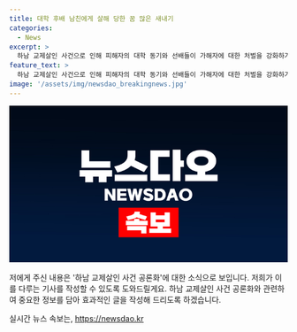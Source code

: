```yaml
---
title: 대학 후배 남친에게 살해 당한 꿈 많은 새내기
categories:
  - News
excerpt: >
  하남 교제살인 사건으로 인해 피해자의 대학 동기와 선배들이 가해자에 대한 처벌을 강화하기 위해 계정을 만들어 2만5000건의 탄원서를 모았다. 피해자는 20대로 젊었고, 가해자의 범행으로 인해 꿈과 삶이 무너졌다. 피해자와의 3주간 교제 동안 가해자의 노골적인 성관계 요구 발언이 드러나 논란이 되었으며, 가해자는 첫 재판을 앞두고 있다. 피해자의 대학 동기와 선배들은 이 사건을 알리기 위해 노력하고, 사건에 대한 공론화 계정을 통해 화제가 되고 있다.
feature_text: >
  하남 교제살인 사건으로 인해 피해자의 대학 동기와 선배들이 가해자에 대한 처벌을 강화하기 위해 계정을 만들어 2만5000건의 탄원서를 모았다. 피해자는 20대로 젊었고, 가해자의 범행으로 인해 꿈과 삶이 무너졌다. 피해자와의 3주간 교제 동안 가해자의 노골적인 성관계 요구 발언이 드러나 논란이 되었으며, 가해자는 첫 재판을 앞두고 있다. 피해자의 대학 동기와 선배들은 이 사건을 알리기 위해 노력하고, 사건에 대한 공론화 계정을 통해 화제가 되고 있다.
image: '/assets/img/newsdao_breakingnews.jpg'
---
```


<p><img src="/assets/img/newsdao_breakingnews.jpg" alt="ranknews 속보" /></p>

<p>저에게 주신 내용은 '하남 교제살인 사건 공론화'에 대한 소식으로 보입니다. 저희가 이를 다루는 기사를 작성할 수 있도록 도와드릴게요. 하남 교제살인 사건 공론화와 관련하여 중요한 정보를 담아 효과적인 글을 작성해 드리도록 하겠습니다.</p>
실시간 뉴스 속보는, <a href="https://newsdao.kr" rel="dofollow">https://newsdao.kr</a>


